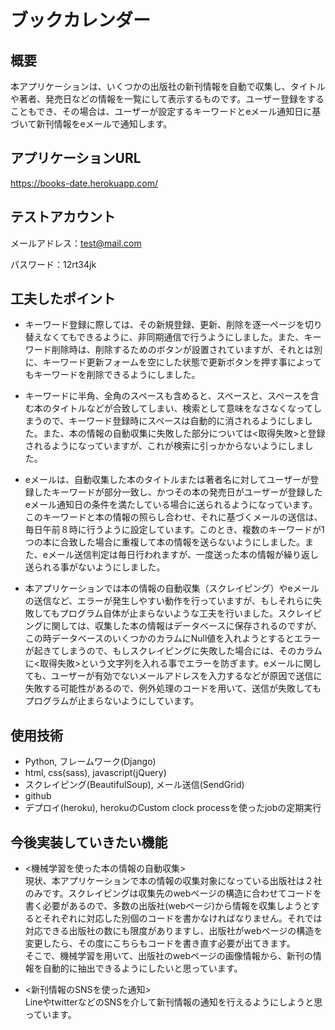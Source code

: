 # ブックカレンダー
## 概要
本アプリケーションは、いくつかの出版社の新刊情報を自動で収集し、タイトルや著者、発売日などの情報を一覧にして表示するものです。ユーザー登録をすることもでき、その場合は、ユーザーが設定するキーワードとeメール通知日に基づいて新刊情報をeメールで通知します。

## アプリケーションURL
https://books-date.herokuapp.com/

## テストアカウント
メールアドレス：test@mail.com

パスワード：12rt34jk

## 工夫したポイント
- キーワード登録に際しては、その新規登録、更新、削除を逐一ページを切り替えなくてもできるように、非同期通信で行うようにしました。また、キーワード削除時は、削除するためのボタンが設置されていますが、それとは別に、キーワード更新フォームを空にした状態で更新ボタンを押す事によってもキーワードを削除できるようにしました。


- キーワードに半角、全角のスペースも含めると、スペースと、スペースを含む本のタイトルなどが合致してしまい、検索として意味をなさなくなってしまうので、キーワード登録時にスペースは自動的に消されるようにしました。また、本の情報の自動収集に失敗した部分については<取得失敗>と登録されるようになっていますが、これが検索に引っかからないようにしました。


- eメールは、自動収集した本のタイトルまたは著者名に対してユーザーが登録したキーワードが部分一致し、かつその本の発売日がユーザーが登録したeメール通知日の条件を満たしている場合に送られるようになっています。このキーワードと本の情報の照らし合わせ、それに基づくメールの送信は、毎日午前８時に行うように設定しています。このとき、複数のキーワードが1つの本に合致した場合に重複して本の情報を送らないようにしました。また、eメール送信判定は毎日行われますが、一度送った本の情報が繰り返し送られる事がないようにしました。


- 本アプリケーションでは本の情報の自動収集（スクレイピング）やeメールの送信など、エラーが発生しやすい動作を行っていますが、もしそれらに失敗してもプログラム自体が止まらないような工夫を行いました。スクレイピングに関しては、収集した本の情報はデータベースに保存されるのですが、この時データベースのいくつかのカラムにNull値を入れようとするとエラーが起きてしまうので、もしスクレイピングに失敗した場合には、そのカラムに<取得失敗>という文字列を入れる事でエラーを防ぎます。eメールに関しても、ユーザーが有効でないメールアドレスを入力するなどが原因で送信に失敗する可能性があるので、例外処理のコードを用いて、送信が失敗してもプログラムが止まらないようにしています。

## 使用技術
- Python, フレームワーク(Django)
- html, css(sass), javascript(jQuery)
- スクレイピング(BeautifulSoup), メール送信(SendGrid)
- github
- デプロイ(heroku), herokuのCustom clock processを使ったjobの定期実行

## 今後実装していきたい機能
- <機械学習を使った本の情報の自動収集>  
現状、本アプリケーションで本の情報の収集対象になっている出版社は２社のみです。スクレイピングは収集先のwebページの構造に合わせてコードを書く必要があるので、多数の出版社(webページ)から情報を収集しようとするとそれぞれに対応した別個のコードを書かなければなりません。それでは対応できる出版社の数にも限度がありますし、出版社がwebページの構造を変更したら、その度にこちらもコードを書き直す必要が出てきます。  
そこで、機械学習を用いて、出版社のwebページの画像情報から、新刊の情報を自動的に抽出できるようにしたいと思っています。


- <新刊情報のSNSを使った通知>  
LineやtwitterなどのSNSを介して新刊情報の通知を行えるようにしようと思っています。
